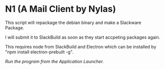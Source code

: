 # N1 (A Mail Client by Nylas)

This script will repackage the debian binary and make a Slackware Package.

I will submit it to SlackBuild as soon as they start accpeting packages again.

This requires node from SlackBuild and Electron which can be installed by
"npm install electron-prebuilt -g".

*Run the program from the Application Launcher.*
